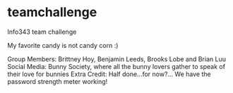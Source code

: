 # teamchallenge
Info343 team challenge

My favorite candy is not candy corn :)

Group Members: Brittney Hoy, Benjamin Leeds, Brooks Lobe and Brian Luu
Social Media: Bunny Society, where all the bunny lovers gather to speak of their love for bunnies
Extra Credit: Half done...for now?... We have the password strength meter working!